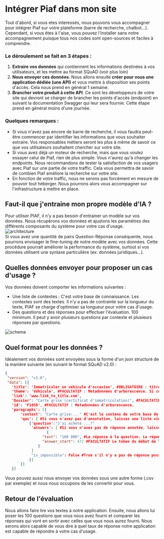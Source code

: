 # Intégrer Piaf dans mon site

Tout d'abord, si vous etes interessés, nous pouvons vous accompagner pour intégrer Piaf sur votre plateforme (barre de recherche, chatbot...).
Cependant, si vous êtes à l'aise, vous pouvez l'installer sans notre accompagnement puisque tous nos codes sont open-sources et faciles à comprendre.


### Le déroulement se fait en 3 étapes :
1. **Extraire vos données** qui contiennent les informations destinées à vos utilisateurs, et les mettre au format SQuAD (voir plus loin)
1. **Nous envoyer ces données**. Nous allons ensuite **créer pour vous une application dédiée (une API)** et vous mettre à disposition ses points d'accès. Cela nous prend en général 1 semaine.
1. **Brancher votre produit à cette API**. Ce sont les développeurs de votre site qui devront se charger de brancher les points d'accès (endpoint) en suivant la documentation Swagger qui leur sera fournie. Cette étape prend en général moins d'une journée.

### Quelques remarques :
- Si vous n'avez pas encore de barre de recherche, il vous faudra peut-être commencer par identifier les informations que vous souhaiter extraire. Vos responsables métiers seront les plus à même de savoir ce que vos utilisateurs souhaitent chercher sur votre site.
- Si vous avez déjà un moteur de recherche, mais que vous voulez essayer celui de Piaf, rien de plus simple. Vous n'aurez qu'à changer les endpoints. Nous recommandons de  tester la satisfaction de vos usagers avec Piaf sur une partie de votre traffic. Cela vous permettra de savoir de combien Piaf améliore la recherche sur votre site.
- En fonction de votre traffic, nous ne serons pas forcément en mesure de pouvoir tout héberger. Nous pourrons alors vous accompagner sur l'infrastructure à mettre en place.


## Faut-il que j'entraine mon propre modèle d'IA ?
Pour utiliser PIAF, il n'y a pas besoin d'entrainer un modèle sur vos données. Nous récupérons vos données et ajustons les paramètres des différents composants du système pour votre cas d'usage.  
![architecture](../../assets/piaf/archi_piaf.png)  
Si vous avez une quantité de pairs Question-Réponse conséquente, nous pourrons envisager le fine-tuning de notre modèle avec vos données.
Cette procédure pourrait améliorer la performance du système, surtout si vos données utilisent une syntaxe particulière (ex: données juridiques...).

## Quelles données envoyer pour proposer un cas d'usage ?
Vos données doivent comporter les informations suivantes :
- Une liste de contextes : C'est votre base de connaissance. Les contextes sont des textes. Il n'y a pas de contrainte sur la longueur du texte, PIAF se charge d'optimiser sa longueur pour votre cas d'usage.  
- Des questions et des réponses pour effectuer l'évaluation. 100 minimum. Il peut y avoir plusieurs questions par contexte et plusieurs réponses par questions.  

![schema](../../assets/piaf/work_with_piaf_onboarding.png)

## Quel format pour les données ?
 Idéalement vos données sont envoyées sous la forme d'un json structuré de la manière suivante (en suivant le format SQuAD v2.0) :
 ```json
 {
  "version": "v1.0",
  "data": [{
    'title': 'Immatriculer un véhicule d'occasion', #OBLIGATOIRE : titre de votre chapitre (un chapitre peut contenir plusieurs contextes)
    'theme': 'Véhicule', #FACULTATIF : Metadonnées d'arborescence. Si ces données sont disponibles, elles peuvent améliorer les performances de PIAF en permettant à l'utilisateur de restreindre le champ de sa demande
    'link': 'www.link_to_title.com',
    'Dossier': "Carte grise (certificat d'immatriculation)", #FACULTATIF : Metadonnées d'arborescence. #FACULTATIF : Metadonnées d'arborescence.
    'id': 'F1050', #FACULTATIF : Metadonnées d'arborescence.
    'paragraphs': [{
        'context': "Carte grise:..." #C'est le contenu de votre base de connaissance
        'qas': [ #Si vous n'avez pas d'annotation, laissez une liste vide
            {'question':"J'ai acheté ...?"
             'answers': [ #Si vous n'avez pas de réponse annotée, laissez une liste vide
                    {
                  "text": "100 000", #La réponse à la question. La réponse se trouve dans le context. C'est un ensemble de mots continu
                  "answer_start": 472 #FACULTATIF Le token du début de la réponse.
                }
             ]
             "is_impossible": False #True s'il n'y a pas de réponse possible, ou pas de réponse annoté. False dans les autres cas.
            }]
        }]
    }]
 ```

Vous pouvez aussi nous envoyer vos données sous une autre forme (.csv par exemple) et nous nous occupons de les convertir pour vous.

## Retour de l'évaluation
Nous allons faire lire vos textes à notre application.
Ensuite, nous allons lui poser les 100 questions que vous nous avez fourni et comparer les réponses qui vont en sortir avec celles que vous nous aurez fourni.
Nous serons alors capable de vous dire à quel taux de réponse notre application est capable de répondre à votre cas d'usage.
